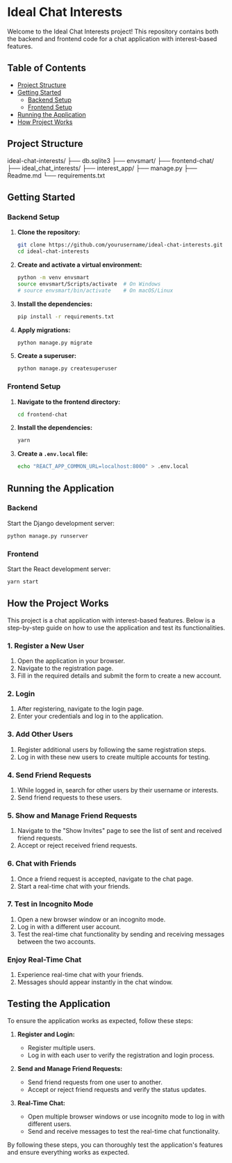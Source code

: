 # Ideal Chat Interests

Welcome to the Ideal Chat Interests project! This repository contains both the backend and frontend code for a chat application with interest-based features.

## Table of Contents

- [Project Structure](#project-structure)
- [Getting Started](#getting-started)
  - [Backend Setup](#backend-setup)
  - [Frontend Setup](#frontend-setup)
- [Running the Application](#running-the-application)
- [How Project Works](#how-the-project-works)


## Project Structure
ideal-chat-interests/ 
├── db.sqlite3 
├── envsmart/ 
├── frontend-chat/ 
├── ideal_chat_interests/ 
├── interest_app/ 
├── manage.py 
├── Readme.md 
└── requirements.txt


## Getting Started

### Backend Setup

1. **Clone the repository:**

    ```sh
    git clone https://github.com/yourusername/ideal-chat-interests.git
    cd ideal-chat-interests
    ```

2. **Create and activate a virtual environment:**

    ```sh
    python -m venv envsmart
    source envsmart/Scripts/activate  # On Windows
    # source envsmart/bin/activate    # On macOS/Linux
    ```

3. **Install the dependencies:**

    ```sh
    pip install -r requirements.txt
    ```

4. **Apply migrations:**

    ```sh
    python manage.py migrate
    ```

5. **Create a superuser:**

    ```sh
    python manage.py createsuperuser
    ```

### Frontend Setup

1. **Navigate to the frontend directory:**

    ```sh
    cd frontend-chat
    ```

2. **Install the dependencies:**

    ```sh
    yarn
    ```

3. **Create a `.env.local` file:**

    ```sh
    echo "REACT_APP_COMMON_URL=localhost:8000" > .env.local
    ```

## Running the Application

### Backend

Start the Django development server:

```sh
python manage.py runserver
```

### Frontend
Start the React development server:
```sh
yarn start
```

## How the Project Works

This project is a chat application with interest-based features. Below is a step-by-step guide on how to use the application and test its functionalities.

### 1. Register a New User

1. Open the application in your browser.
2. Navigate to the registration page.
3. Fill in the required details and submit the form to create a new account.

### 2. Login

1. After registering, navigate to the login page.
2. Enter your credentials and log in to the application.

### 3. Add Other Users

1. Register additional users by following the same registration steps.
2. Log in with these new users to create multiple accounts for testing.

### 4. Send Friend Requests

1. While logged in, search for other users by their username or interests.
2. Send friend requests to these users.

### 5. Show and Manage Friend Requests

1. Navigate to the "Show Invites" page to see the list of sent and received friend requests.
2. Accept or reject received friend requests.

### 6. Chat with Friends

1. Once a friend request is accepted, navigate to the chat page.
2. Start a real-time chat with your friends.

### 7. Test in Incognito Mode

1. Open a new browser window or an incognito mode.
2. Log in with a different user account.
3. Test the real-time chat functionality by sending and receiving messages between the two accounts.

### Enjoy Real-Time Chat

1. Experience real-time chat with your friends.
2. Messages should appear instantly in the chat window.

## Testing the Application

To ensure the application works as expected, follow these steps:

1. **Register and Login:**
   - Register multiple users.
   - Log in with each user to verify the registration and login process.

2. **Send and Manage Friend Requests:**
   - Send friend requests from one user to another.
   - Accept or reject friend requests and verify the status updates.

3. **Real-Time Chat:**
   - Open multiple browser windows or use incognito mode to log in with different users.
   - Send and receive messages to test the real-time chat functionality.

By following these steps, you can thoroughly test the application's features and ensure everything works as expected.